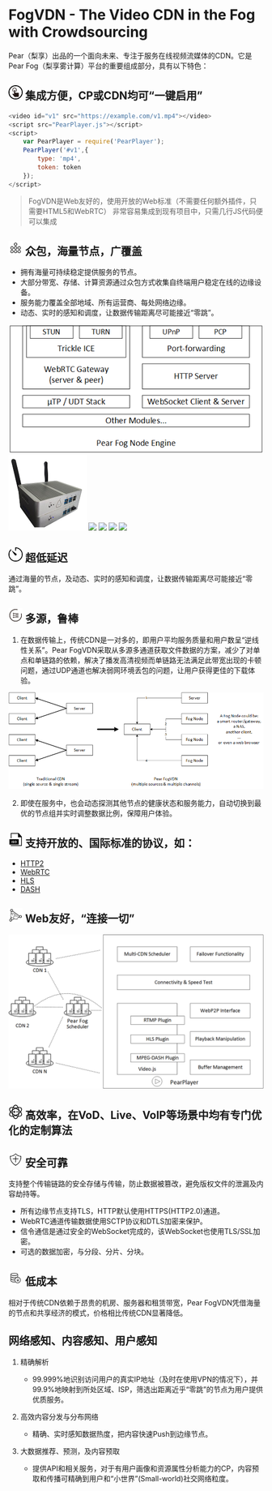 # FogVDN - The Video CDN in the Fog with Crowdsourcing

  Pear（梨享）出品的一个面向未来、专注于服务在线视频流媒体的CDN。它是Pear Fog（梨享雾计算）平台的重要组成部分，具有以下特色：

## <img src="fig/icon/一键接入.png" width="28"> 集成方便，CP或CDN均可“一键启用”

``` js
<video id="v1" src="https://example.com/v1.mp4"></video>
<script src="PearPlayer.js"></script>
<script>
    var PearPlayer = require('PearPlayer');
    PearPlayer('#v1',{
        type: 'mp4',
        token: token
    });
</script>
```

> FogVDN是Web友好的，使用开放的Web标准（不需要任何额外插件，只需要HTML5和WebRTC）
> 非常容易集成到现有项目中，只需几行JS代码便可以集成

## <img src="fig/icon/海量规模.png" width="28"> 众包，海量节点，广覆盖

   - 拥有海量可持续稳定提供服务的节点。
   - 大部分带宽、存储、计算资源通过众包方式收集自终端用户稳定在线的边缘设备。
   - 服务能力覆盖全部地域、所有运营商、每处网络边缘。
   - 动态、实时的感知和调度，让数据传输距离尽可能接近“零跳”。

![节点架构](fig/pear-fog-node-engine.png)
<img src="fig/devices/PearSharingBox1.jpg" height="150"> <img src="fig/icon/PearSharingBox2.png" width="150"> <img src="fig/icon/QNAP.png" width="150"> <img src="fig/icon/newifi2.png" width="150"> <img src="fig/icon/newifi3.png" width="150">

## <img src="fig/icon/延迟.png" width="28"> 超低延迟

通过海量的节点，及动态、实时的感知和调度，让数据传输距离尽可能接近“零跳”。

## <img src="fig/icon/多通道.png" width="28"> 多源，鲁棒

   1. 在数据传输上，传统CDN是一对多的，即用户平均服务质量和用户数呈“逆线性关系”。Pear FogVDN采取从多源多通道获取文件数据的方案，减少了对单点和单链路的依赖，解决了播发高清视频而单链路无法满足此带宽出现的卡顿问题，通过UDP通道也解决弱网环境丢包的问题，让用户获得更佳的下载体验。

  ![multisources](fig/fogvdn_multisources.png)
  
   2. 即使在服务中，也会动态探测其他节点的健康状态和服务能力，自动切换到最优的节点组并实时调整数据比例，保障用户体验。

## <img src="fig/icon/iso.png" width="28"> 支持开放的、国际标准的协议，如：

   + [HTTP2](https://en.wikipedia.org/wiki/HTTP/2)
   + [WebRTC](https://webrtc.org/)
   + [HLS](https://developer.apple.com/streaming/)
   + [DASH](http://mpeg.chiariglione.org/standards/mpeg-dash)
  
## <img src="fig/icon/连接一切.png" width="28"> Web友好，“连接一切”

![播放器](fig/PearPlayer.png)

## <img src="fig/icon/智能算法.png" width="28"> 高效率，在VoD、Live、VoIP等场景中均有专门优化的定制算法

## <img src="fig/icon/安全.png" width="28"> 安全可靠

   支持整个传输链路的安全存储与传输，防止数据被篡改，避免版权文件的泄漏及内容劫持等。
   
   * 所有边缘节点支持TLS，HTTP默认使用HTTPS(HTTP2.0)通道。
   * WebRTC通道传输数据使用SCTP协议和DTLS加密来保护。
   * 信令通信是通过安全的WebSocket完成的，该WebSocket也使用TLS/SSL加密。
   * 可选的数据加密，与分段、分片、分块。

## <img src="fig/icon/降低成本.png" width="28">  低成本

   相对于传统CDN依赖于昂贵的机房、服务器和租赁带宽，Pear FogVDN凭借海量的节点和共享经济的模式，价格相比传统CDN显著降低。

## 网络感知、内容感知、用户感知

   1. 精确解析
   
      * 99.999%地识别访问用户的真实IP地址（及时在使用VPN的情况下），并99.9%地映射到所处区域、ISP，筛选出距离近乎“零跳”的节点为用户提供优质服务。

   2. 高效内容分发与分布网络
   
      * 精确、实时感知数据热度，把内容快速Push到边缘节点。

   3. 大数据推荐、预测，及内容预取
   
      * 提供API和相关服务，对于有用户画像和资源属性分析能力的CP，内容预取和传播可精确到用户和“小世界”(Small-world)社交网络粒度。
